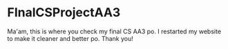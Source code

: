 # FInalCSProjectAA3
Ma'am, this is where you check my final CS AA3 po. I restarted my website to make it cleaner and better po. Thank you! 
